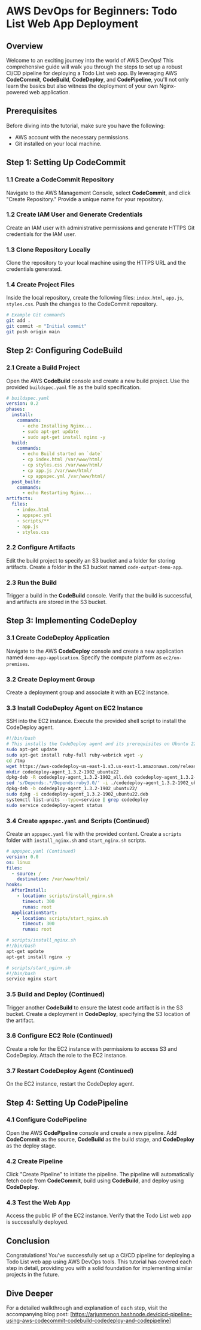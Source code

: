 # AWS DevOps for Beginners: Todo List Web App Deployment

## Overview

Welcome to an exciting journey into the world of AWS DevOps! This comprehensive guide will walk you through the steps to set up a robust CI/CD pipeline for deploying a Todo List web app. By leveraging AWS **CodeCommit**, **CodeBuild**, **CodeDeploy**, and **CodePipeline**, you'll not only learn the basics but also witness the deployment of your own Nginx-powered web application.

## Prerequisites

Before diving into the tutorial, make sure you have the following:

- AWS account with the necessary permissions.
- Git installed on your local machine.

## Step 1: Setting Up CodeCommit

### 1.1 Create a CodeCommit Repository

Navigate to the AWS Management Console, select **CodeCommit**, and click "Create Repository." Provide a unique name for your repository.

### 1.2 Create IAM User and Generate Credentials

Create an IAM user with administrative permissions and generate HTTPS Git credentials for the IAM user.

### 1.3 Clone Repository Locally

Clone the repository to your local machine using the HTTPS URL and the credentials generated.

### 1.4 Create Project Files

Inside the local repository, create the following files: `index.html`, `app.js`, `styles.css`. Push the changes to the CodeCommit repository.

```bash
# Example Git commands
git add .
git commit -m "Initial commit"
git push origin main
```

## Step 2: Configuring CodeBuild

### 2.1 Create a Build Project

Open the AWS **CodeBuild** console and create a new build project. Use the provided `buildspec.yaml` file as the build specification.

```yaml
# buildspec.yaml
version: 0.2
phases:
  install:
    commands:
      - echo Installing Nginx...
      - sudo apt-get update
      - sudo apt-get install nginx -y
  build:
    commands:
      - echo Build started on `date`
      - cp index.html /var/www/html/
      - cp styles.css /var/www/html/
      - cp app.js /var/www/html/
      - cp appspec.yml /var/www/html/
  post_build:
    commands:
      - echo Restarting Nginx...
artifacts:
  files:
    - index.html
    - appspec.yml
    - scripts/**
    - app.js
    - styles.css
```
### 2.2 Configure Artifacts

Edit the build project to specify an S3 bucket and a folder for storing artifacts. Create a folder in the S3 bucket named `code-output-demo-app`.

### 2.3 Run the Build

Trigger a build in the **CodeBuild** console. Verify that the build is successful, and artifacts are stored in the S3 bucket.

## Step 3: Implementing CodeDeploy

### 3.1 Create CodeDeploy Application

Navigate to the AWS **CodeDeploy** console and create a new application named `demo-app-application`. Specify the compute platform as `ec2/on-premises`.

### 3.2 Create Deployment Group

Create a deployment group and associate it with an EC2 instance.

### 3.3 Install CodeDeploy Agent on EC2 Instance

SSH into the EC2 instance. Execute the provided shell script to install the CodeDeploy agent.

```bash
#!/bin/bash 
# This installs the CodeDeploy agent and its prerequisites on Ubuntu 22.04.  
sudo apt-get update 
sudo apt-get install ruby-full ruby-webrick wget -y 
cd /tmp 
wget https://aws-codedeploy-us-east-1.s3.us-east-1.amazonaws.com/releases/codedeploy-agent_1.3.2-1902_all.deb 
mkdir codedeploy-agent_1.3.2-1902_ubuntu22 
dpkg-deb -R codedeploy-agent_1.3.2-1902_all.deb codedeploy-agent_1.3.2-1902_ubuntu22 
sed 's/Depends:.*/Depends:ruby3.0/' -i ./codedeploy-agent_1.3.2-1902_ubuntu22/DEBIAN/control 
dpkg-deb -b codedeploy-agent_1.3.2-1902_ubuntu22/ 
sudo dpkg -i codedeploy-agent_1.3.2-1902_ubuntu22.deb 
systemctl list-units --type=service | grep codedeploy 
sudo service codedeploy-agent status
```

### 3.4 Create `appspec.yaml` and Scripts (Continued)

Create an `appspec.yaml` file with the provided content. Create a `scripts` folder with `install_nginx.sh` and `start_nginx.sh` scripts.

```yaml
# appspec.yaml (Continued)
version: 0.0
os: linux
files:
  - source: /
    destination: /var/www/html/
hooks:
  AfterInstall:
    - location: scripts/install_nginx.sh
      timeout: 300
      runas: root
  ApplicationStart:
    - location: scripts/start_nginx.sh
      timeout: 300
      runas: root
```
```bash
# scripts/install_nginx.sh
#!/bin/bash
apt-get update
apt-get install nginx -y
```
```bash
# scripts/start_nginx.sh
#!/bin/bash
service nginx start
```

### 3.5 Build and Deploy (Continued)

Trigger another **CodeBuild** to ensure the latest code artifact is in the S3 bucket. Create a deployment in **CodeDeploy**, specifying the S3 location of the artifact.

### 3.6 Configure EC2 Role (Continued)

Create a role for the EC2 instance with permissions to access S3 and CodeDeploy. Attach the role to the EC2 instance.

### 3.7 Restart CodeDeploy Agent (Continued)

On the EC2 instance, restart the CodeDeploy agent.

## Step 4: Setting Up CodePipeline

### 4.1 Configure CodePipeline

Open the AWS **CodePipeline** console and create a new pipeline. Add **CodeCommit** as the source, **CodeBuild** as the build stage, and **CodeDeploy** as the deploy stage.

### 4.2 Create Pipeline

Click "Create Pipeline" to initiate the pipeline. The pipeline will automatically fetch code from **CodeCommit**, build using **CodeBuild**, and deploy using **CodeDeploy**.

### 4.3 Test the Web App

Access the public IP of the EC2 instance. Verify that the Todo List web app is successfully deployed.

## Conclusion

Congratulations! You've successfully set up a CI/CD pipeline for deploying a Todo List web app using AWS DevOps tools. This tutorial has covered each step in detail, providing you with a solid foundation for implementing similar projects in the future.

## Dive Deeper

For a detailed walkthrough and explanation of each step, visit the accompanying blog post: [https://arjunmenon.hashnode.dev/cicd-pipeline-using-aws-codecommit-codebuild-codedeploy-and-codepipeline]

